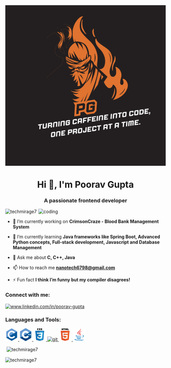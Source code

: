  <img align="centre" alt="coding" width="800" src="h1.png">
<h1 align="center">Hi 👋, I'm Poorav Gupta</h1>
<h3 align="center">A passionate frontend developer</h3>
<img align="right" alt="coding" width="400" src="https://cdn.dribbble.com/users/1019864/screenshots/3079099/media/9e5055da2ee6c899aab9403ceb7d0dc3.gif">

<p align="left"> <img src="https://komarev.com/ghpvc/?username=techmirage7&label=Profile%20views&color=0e75b6&style=flat" alt="techmirage7" /> </p>



- 🔭 I’m currently working on **CrimsonCraze - Blood Bank Management System**

- 🌱 I’m currently learning **Java frameworks like Spring Boot, Advanced Python concepts, Full-stack development, Javascript and Database Management**

- 💬 Ask me about **C, C++, Java**

- 📫 How to reach me **nanotech6798@gmail.com**

- ⚡ Fun fact **I think I’m funny but my compiler disagrees!**

<h3 align="left">Connect with me:</h3>
<p align="left">
<a href="https://linkedin.com/in/www.linkedin.com/in/poorav-gupta" target="blank"><img align="center" src="https://raw.githubusercontent.com/rahuldkjain/github-profile-readme-generator/master/src/images/icons/Social/linked-in-alt.svg" alt="www.linkedin.com/in/poorav-gupta" height="30" width="40" /></a>
</p>

<h3 align="left">Languages and Tools:</h3>
<p align="left"> <a href="https://www.cprogramming.com/" target="_blank" rel="noreferrer"> <img src="https://raw.githubusercontent.com/devicons/devicon/master/icons/c/c-original.svg" alt="c" width="40" height="40"/> </a> <a href="https://www.w3schools.com/cpp/" target="_blank" rel="noreferrer"> <img src="https://raw.githubusercontent.com/devicons/devicon/master/icons/cplusplus/cplusplus-original.svg" alt="cplusplus" width="40" height="40"/> </a> <a href="https://www.w3schools.com/css/" target="_blank" rel="noreferrer"> <img src="https://raw.githubusercontent.com/devicons/devicon/master/icons/css3/css3-original-wordmark.svg" alt="css3" width="40" height="40"/> </a> <a href="https://git-scm.com/" target="_blank" rel="noreferrer"> <img src="https://www.vectorlogo.zone/logos/git-scm/git-scm-icon.svg" alt="git" width="40" height="40"/> </a> <a href="https://www.w3.org/html/" target="_blank" rel="noreferrer"> <img src="https://raw.githubusercontent.com/devicons/devicon/master/icons/html5/html5-original-wordmark.svg" alt="html5" width="40" height="40"/> </a> <a href="https://www.java.com" target="_blank" rel="noreferrer"> <img src="https://raw.githubusercontent.com/devicons/devicon/master/icons/java/java-original.svg" alt="java" width="40" height="40"/> </a> </p>

<p>&nbsp;<img align="center" src="https://github-readme-stats.vercel.app/api?username=techmirage7&show_icons=true&locale=en" alt="techmirage7" /></p>

<p><img align="center" src="https://github-readme-streak-stats.herokuapp.com/?user=techmirage7&" alt="techmirage7" /></p>
